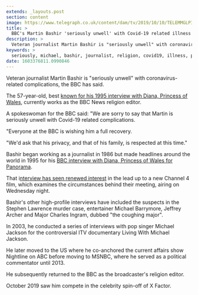 ```yaml
--- 
extends: _layouts.post 
section: content 
image: https://www.telegraph.co.uk/content/dam/tv/2019/10/10/TELEMMGLPICT000212500440_trans_NvBQzQNjv4Bqb8C2KvWveLnjQG5nyNYcOmzdSzxNGa24oxDmyuy5rcQ.jpeg?impolicy=logo-overlay 
title: > 
  BBC's Martin Bashir 'seriously unwell' with Covid-19 related illness 
description: > 
  Veteran journalist Martin Bashir is "seriously unwell" with coronavirus-related complications, the BBC has said.The 57-year-old, best known for his 1995 interview with Diana, Princess of Wales, currently works as the BBC News religion editor.A spokeswoman for the BBC said: "We are sorry to say that Martin is seriously unwell with Covid-19 related complications.Bashir began working as a journalist in 1986 but made headlines around the world in 1995 for his BBC interview with Diana, Princess of Wales for Panorama.In 2003, he conducted a series of interviews with pop singer Michael Jackson for the controversial ITV documentary Living With Michael Jackson. 
keywords: > 
  seriously, michael, bashir, journalist, religion, covid19, illness, princess, bbcs, related, unwell, martin, interview, wales, bbc 
date: 1603376811.0990846 
--- 
```

<div><p>Veteran journalist Martin Bashir is "seriously unwell" with coronavirus-related complications, the&#160;BBC&#160;has said.</p>
<p>The 57-year-old, best <a href="https://www.telegraph.co.uk/news/2020/10/19/princess-diana-insisted-not-coerced-bombshell-panorama-interview/">known for his 1995 interview with Diana, Princess of Wales</a>, currently works as the&#160;BBC&#160;News religion editor.</p>
<p>A spokeswoman for the&#160;BBC&#160;said: "We are sorry to say that Martin is seriously unwell with Covid-19 related complications.</p>
<p>"Everyone at the&#160;BBC&#160;is wishing him a full recovery.</p>
<p>"We'd ask that his privacy, and that of his family, is respected at this time."</p>
<p>Bashir began working as a journalist in 1986 but made headlines around the world in 1995 for his&#160;<a href="https://www.telegraph.co.uk/news/2020/10/19/princess-diana-insisted-not-coerced-bombshell-panorama-interview/">BBC&#160;interview with Diana, Princess of Wales for Panorama</a>.</p>
<p>That i<a href="https://www.telegraph.co.uk/women/life/diana-didnt-regret-bashir-interview-changed/">nterview has seen renewed interest</a> in the lead up to a new Channel 4 film, which examines the circumstances behind their meeting, airing on Wednesday night.</p>
<p>Bashir's other high-profile interviews have included the suspects in the Stephen Lawrence murder case, entertainer Michael Barrymore, Jeffrey Archer and Major Charles Ingram, dubbed "the coughing major".</p>
<p>In 2003, he conducted a series of interviews with pop singer Michael Jackson for the controversial ITV documentary Living With Michael Jackson.</p>
<p>He later moved to the US where he co-anchored the current affairs show Nightline on ABC before moving to MSNBC, where he served as a political commentator until 2013.</p>
<p>He subsequently returned to the&#160;BBC&#160;as the broadcaster's religion editor.</p>
<p>October 2019 saw him compete in the celebrity spin-off of X Factor.</p>
</div>